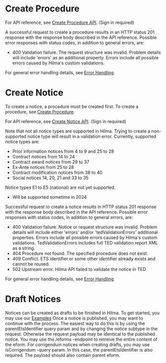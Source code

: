 # Create Procedure
<a name="create-procedure"></a>

For API reference, see [Create Procedure API](https://hns-hilma-test-apim.developer.azure-api.net/api-details#api=ets-write-eforms-api&operation=post-external-write-v1-procedure). (Sign in required)

A successful request to create a procedure results in an HTTP status 201 response with the response body described in the API reference. Possible error responses with status codes, in addition to general errors, are:

- 400 Validation failure. The request structure was invalid. Problem details will include 'errors' as an additional property. Errors include all possible errors caused by Hilma's custom validations.

For general error handling details, see [Error Handling](https://github.com/Hankintailmoitukset/hilma-api/blob/master/endpoints/errorhandling.md).

# Create Notice
<a name="create-notice"></a>

To create a notice, a procedure must be created first. To create a procedure, see [Create Procedure](#create-procedure).

For API reference, see [Create Notice API](https://hns-hilma-test-apim.developer.azure-api.net/api-details#api=ets-write-eforms-api&operation=post-external-write-v1-procedure-procedureid-notice-etsidentifier). (Sign in required)

Note that not all notice types are supported in Hilma. Trying to create a non-supported notice type will result in a validation error. Currently, supported notice types are:
- Prior information notices from 4 to 9 and 25 to 28
- Contract notices from 14 to 24
- Contract award notices from 29 to 37
- Ex-Ante notices from 25 to 28
- Contract modification notices from 38 to 40
- Social notices 14, 20, 21 and 33 to 35

Notice types E1 to E5 (national) are not yet supported.
- Will be supported sometime in 2024


Successful request to create a notice results in HTTP status 201 response with the response body described in the API reference. Possible error responses with status codes, in addition to general errors, are:

- 400 Validation failure. Notice or request structure was invalid. Problem details will include either 'errors' and/or 'tedValidationErrors' additional properties. Errors include all possible errors caused by Hilma's custom validations. TedValidationErrors includes full TED validation report XML as a string.
- 404 Procedure not found. The specified procedure does not exist.
- 409 Conflict. ETS identifier or some other identifier already exists and cannot be reused.
- 502 Upstream error. Hilma API failed to validate the notice in TED

For general error handling details, see [Error Handling](https://github.com/Hankintailmoitukset/hilma-api/blob/master/endpoints/errorhandling.md).

# Draft Notices

Notices can be created as drafts to be finished in Hilma. To get started, you may use our [Examples](https://github.com/Hankintailmoitukset/hilma-api/tree/master/Draft%20examples)
Once a notice is published, you may want to continue with the process. The easiest way to do this is by using the parentEtsIdentifier query param and by changing the notice subtype in the request. Otherwise the request payload may be identical to the published notice. You may use the /eforms -endpoint to retreive the entire content of the eform.
For corrigendum notices when creating drafts, you may use isCorrigendum -query param. In this case, the parentEtsIdentifier is also required. The payload should also contain parent eform.
